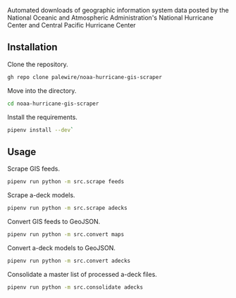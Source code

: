 Automated downloads of geographic information system data posted by the National Oceanic and Atmospheric Administration's National Hurricane Center and Central Pacific Hurricane Center

## Installation

Clone the repository.

```bash
gh repo clone palewire/noaa-hurricane-gis-scraper
```

Move into the directory.

```bash
cd noaa-hurricane-gis-scraper
```

Install the requirements.

```bash
pipenv install --dev`
```

## Usage

Scrape GIS feeds.

```bash
pipenv run python -m src.scrape feeds
```

Scrape a-deck models.

```bash
pipenv run python -m src.scrape adecks
```

Convert GIS feeds to GeoJSON.

```bash
pipenv run python -m src.convert maps
```

Convert a-deck models to GeoJSON.

```bash
pipenv run python -m src.convert adecks
```

Consolidate a master list of processed a-deck files.

```bash
pipenv run python -m src.consolidate adecks
```
